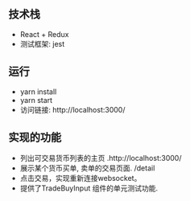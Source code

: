 ## 技术栈
* React + Redux
* 测试框架: jest

## 运行
* yarn install
* yarn start
* 访问链接: http://localhost:3000/

## 实现的功能
* 列出可交易货币列表的主页 .http://localhost:3000/
* 展示某个货币买单, 卖单的交易页面. /detail
* 点击交易，实现重新连接websocket。
* 提供了TradeBuyInput 组件的单元测试功能.